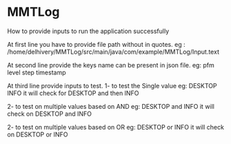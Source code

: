 # MMTLog

How to provide inputs to run the application successfully

At first line you have to provide file path without in quotes.
eg : /home/delhivery/MMTLog/src/main/java/com/example/MMTLog/Input.text

At second line provide the keys name can be present in json file.
eg: pfm level step timestamp

At third line provide inputs to test.
1- to test the Single value
eg: DESKTOP INFO
it will check for DESKTOP and then INFO

2- to test on multiple values based on AND
eg: DESKTOP and INFO
it will check on DESKTOP and INFO

2- to test on multiple values based on OR
eg: DESKTOP or INFO
it will check on DESKTOP or INFO



